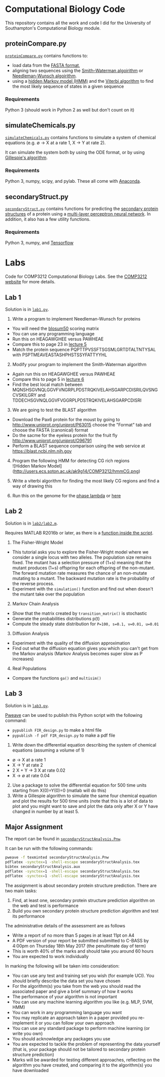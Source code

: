 # Computational Biology Code

This repository contains all the work and code I did for the University of
Southampton's Computational Biology module.

## proteinCompare.py
[`proteinCompare.py`](https://github.com/aloisklink/COMP3212CompBiologyLabs/blob/master/proteinCompare.py)
contains functions to:
* load data from the [FASTA format](https://en.wikipedia.org/wiki/FASTA_format),
* aligning two sequences using the [Smith–Waterman algoirithm](https://en.wikipedia.org/wiki/Smith%E2%80%93Waterman_algorithm) or [Needleman-Wunsch algoirithm](https://en.wikipedia.org/wiki/Needleman%E2%80%93Wunsch_algorithm).
* using a [hidden Markov model (HMM)](https://en.wikipedia.org/wiki/Hidden_Markov_model) and the [Viterbi algorithm](https://en.wikipedia.org/wiki/Viterbi_algorithm) to find the most likely sequence of states in a given sequence

### Requirements
Python 3 (should work in Python 2 as well but don't count on it)

## simulateChemicals.py
[`simulateChemicals.py`](https://github.com/aloisklink/COMP3212CompBiologyLabs/blob/master/simulateChemicals.py) 
contains functions to simulate a system of chemical equations 
(e.g. ∅ → X at a rate 1, X → Y at rate 2).

It can simulate the system both by using the ODE format, 
or by using [Gillespie's algorithm](https://en.wikipedia.org/wiki/Gillespie_algorithm).

### Requirements
Python 3, numpy, scipy, and pylab.
These all come with [Anaconda](https://www.continuum.io/downloads).

## secondaryStruct.py
[`secondaryStruct.py`](https://github.com/aloisklink/COMP3212CompBiologyLabs/blob/master/secondaryStruct.py)
contains functions for predicting the [secondary protein structures](https://en.wikipedia.org/wiki/Protein_secondary_structure) of a protein using a [multi-layer perceptron neural network](https://en.wikipedia.org/wiki/Multilayer_perceptron).
In addition, it also has a few utility functions.

### Requirements
Python 3, numpy, and [Tensorflow](https://www.tensorflow.org/install/)

# Labs
Code for COMP3212 Computational Biology Labs.
See the [COMP3212 website](https://secure.ecs.soton.ac.uk/notes/comp3212/tutorial/) for more details.

## Lab 1
Solution is in [`lab1.py`](https://github.com/aloisklink/COMP3212CompBiologyLabs/blob/master/lab1.py).

1. Write a program to implement Needleman-Wunsch for proteins
  * You will need the [blosum50](https://secure.ecs.soton.ac.uk/notes/comp3212/tutorial/blosum50.txt) scoring matrix
  * You can use any programming language
  * Run this on HEAGAWGHEE versus PAWHEAE
  * Compare this to page 23 in [lecture 5][lecture_5]
  * Match the protein sequence PQPTTPVSSFTSGSMLGRTDTALTNTYSAL with PSPTMEAVEASTASHPHSTSSYFATTYYHL 
2. Modify your program to implement the Smith-Waterman algorithm
  * Again run this on HEAGAWGHEE versus PAWHEAE
  * Compare this to page 5 in [lecture 6][lecture_6]
  * Find the best local match between MQNSHSGVNQLGGVFVNGRPLPDSTRQKIVELAHSGARPCDISRILQVSNGCVSKILGRY and TDDECHSGVNQLGGVFVGGRPLPDSTRQKIVELAHSGARPCDISRI

[lecture_5]: https://secure.ecs.soton.ac.uk/notes/comp3212/lectures/apb-lectures/hmm.pdf
[lecture_6]: https://secure.ecs.soton.ac.uk/notes/comp3212/lectures/apb-lectures/localMatching.pdf

3. We are going to test the BLAST algorithm
  * Download the Pax6 protein for the moust by going to <http://www.uniprot.org/uniprot/P63015> choose the "Format" tab and choose the FASTA (canonical) format
  * Do the sacme for the eyeless protein for the fruit fly <http://www.uniprot.org/uniprot/O96791>
  * Perform a BLAST sequence comparison using the web service at <https://blast.ncbi.nlm.nih.gov>
  
4. Program the following HMM for detecting CG rich regions  
![Hidden Markov Model]
(http://users.ecs.soton.ac.uk/ak9g14/COMP3212/hmmCG.png)

5. Write a viterbi algorithm for finding the most likely CG regions and find a way of drawing this

6. Run this on the genome for the [phase lambda](https://www.ncbi.nlm.nih.gov/nuccore/215104?report=fasta) or [here](https://secure.ecs.soton.ac.uk/notes/comp3212/tutorial/phaseLambda.fasta)

## Lab 2
Solution is in [`lab2/`](https://github.com/aloisklink/COMP3212CompBiologyLabs/tree/master/lab2)[`lab2.m`](https://github.com/aloisklink/COMP3212CompBiologyLabs/blob/master/lab2/lab2.m).

Requires MATLAB R2016b or later, as there is a [function inside the script](https://www.mathworks.com/help/matlab/matlab_prog/local-functions-in-scripts.html).

1. The Fisher-Wright Model
  * This tutorial asks you to explore the Fisher-Wright model where we consider a single locus with two alleles. The population size remains fixed. The mutant has a selection pressure of (1+s) meaning that the mutant produces (1+s) offspring for each offspring of the non-mutant. The forward mutation rate measures the chance of an non-mutate mutating to a mutant. The backward mutation rate is the probability of the reverse process.
  * Experiment with the `simulation()` function and find out when doesn't the mutant take over the population 
2. Markov Chain Analysis
  * Show that the matrix created by `transition_matrix()` is stochastic
  * Generate the probabilities distributions p(t)
  * Compute the steady state distribution for `P=100, s=0.1, v=0.01, u=0.01`
3. Diffusion Analysis
  * Experiment with the quality of the diffusion approximation
  * Find out what the diffusion equation gives you which you can't get from the Markov analysis (Markov Analysis becomes super slow as P increases)
4. Real Populations
  * Compare the functions `ga()` and `multisim()`

## Lab 3
Solution is in [`lab3.py`](https://github.com/aloisklink/COMP3212CompBiologyLabs/blob/master/lab3.py).

[Pweave](http://mpastell.com/pweave/) can be used to publish this Python script
with the following command:
 * `pypublish FIR_design.py` to make a html file
 * `pypublish -f pdf FIR_design.py` to make a pdf file

1. Write down the differential equation describing the system of chemical equations (assuming a volume of 1)
  * ∅ → X at a rate 1
  * X → Y at rate 2
  * 2 X + Y → 3 X at rate 0.02
  * X → ∅ at rate 0.04
2. Use a package to solve the differential equation for 500 time units starting from X(0)=Y(0)=0 (matlab will do this)
3. Write a Gillespie algorithm to simulate the same four chemical equation and plot the results for 500 time units (note that this is a lot of data to plot and you might want to save and plot the data only after X or Y have changed in number by at least 5.

## Major Assignment
The report can be found in [`secondaryStructAnalysis.Pnw`](https://github.com/aloisklink/COMP3212CompBiologyLabs/blob/master/secondaryStructAnalysis.Pnw).

It can be run with the following commands:

```bash
pweave -f texminted secondaryStructAnalysis.Pnw
pdflatex -synctex=1 -shell-escape secondaryStructAnalysis.tex
bibtex secondaryStructAnalysis.aux
pdflatex -synctex=1 -shell-escape secondaryStructAnalysis.tex
pdflatex -synctex=1 -shell-escape secondaryStructAnalysis.tex
```

The assignment is about secondary protein structure prediction. There are two main tasks:

1. Find, at least one, secondary protein structure prediction algorithm on the web and test is performance
2. Build you own secondary protein structure prediction algorithm and test its performance

The administrative details of the assessment are as follows
* Write a report of no more than 5 pages in at least 11pt on A4
* A PDF version of your report be submitted submitted to C-BASS by 4:00pm on Thursday 18th May 2017 (the penultimate day of term)
* This is worth 40% of the marks and should take you around 60 hours
* You are expected to work individually

In marking the following will be taken into consideration:
* You can use any test and training set you wish (for example UCI). You should briefly describe the data set you have chosen
* For the algorithm(s) you take from the web you should read the associated paper and give a brief summary of how it works
* The performance of your algorithm is not important
* You can use any machine learning algorithm you like (e.g. MLP, SVM, HMM)
* You can work in any programming language you want
* You may replicate an approach taken in a paper provided you re-implement it or you can follow your own approach
* You can use any standard package to perform machine learning (or write you own)
* You should acknowledge any packages you use
* You are expected to tackle the problem of representing the data yourself (that is, your package should not be tailored to secondary protein structure prediction)
* Marks will be awarded for testing different approaches, reflecting on the algorithm you have created, and comparing it to the algorithm(s) you have downloaded

